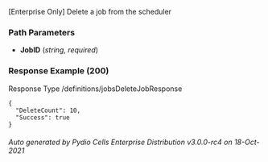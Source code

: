 






 
[Enterprise Only] Delete a job from the scheduler  


### Path Parameters

 - **JobID** (_string, required_) 




### Response Example (200)
Response Type /definitions/jobsDeleteJobResponse

```
{
  "DeleteCount": 10,
  "Success": true
}
```




###### Auto generated by Pydio Cells Enterprise Distribution v3.0.0-rc4 on 18-Oct-2021
